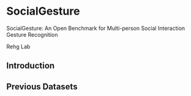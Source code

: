 # SocialGesture
SocialGesture: An Open Benchmark for Multi-person Social Interaction Gesture Recognition    

Rehg Lab    

## Introduction


## Previous Datasets






